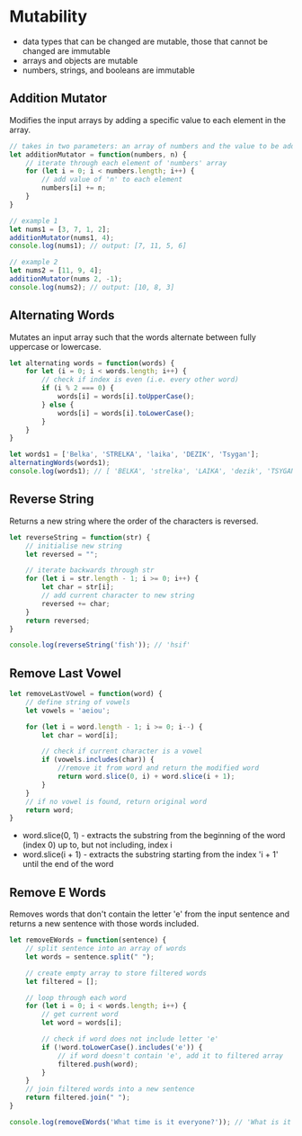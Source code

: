 # Mutability

* data types that can be changed are mutable, those that cannot be changed are immutable
* arrays and objects are mutable
* numbers, strings, and booleans are immutable

## Addition Mutator
Modifies the input arrays by adding a specific value to each element in the array.

```javascript
// takes in two parameters: an array of numbers and the value to be added to each element of the array
let additionMutator = function(numbers, n) {
    // iterate through each element of 'numbers' array
    for (let i = 0; i < numbers.length; i++) {
        // add value of 'n' to each element
        numbers[i] += n;
    }
}

// example 1
let nums1 = [3, 7, 1, 2];
additionMutator(nums1, 4);
console.log(nums1); // output: [7, 11, 5, 6]

// example 2
let nums2 = [11, 9, 4];
additionMutator(nums 2, -1);
console.log(nums2); // output: [10, 8, 3]
```

## Alternating Words
Mutates an input array such that the words alternate between fully uppercase or lowercase.

```javascript
let alternating words = function(words) {
    for let (i = 0; i < words.length; i++) {
        // check if index is even (i.e. every other word)
        if (i % 2 === 0) {
            words[i] = words[i].toUpperCase();
        } else {
            words[i] = words[i].toLowerCase();
        }
    }
}

let words1 = ['Belka', 'STRELKA', 'laika', 'DEZIK', 'Tsygan'];
alternatingWords(words1);
console.log(words1); // [ 'BELKA', 'strelka', 'LAIKA', 'dezik', 'TSYGAN' ]
```

## Reverse String
Returns a new string where the order of the characters is reversed.

```javascript
let reverseString = function(str) {
    // initialise new string
    let reversed = "";

    // iterate backwards through str
    for (let i = str.length - 1; i >= 0; i++) {
        let char = str[i];
        // add current character to new string
        reversed += char;
    }
    return reversed;
}

console.log(reverseString('fish')); // 'hsif'
```

## Remove Last Vowel

```javascript
let removeLastVowel = function(word) {
    // define string of vowels
    let vowels = 'aeiou';

    for (let i = word.length - 1; i >= 0; i--) {
        let char = word[i];

        // check if current character is a vowel
        if (vowels.includes(char)) {
            //remove it from word and return the modified word
            return word.slice(0, i) + word.slice(i + 1);
        }
    }
    // if no vowel is found, return original word
    return word;
}
```
* word.slice(0, 1) - extracts the substring from the beginning of the word (index 0) up to, but not including, index i
* word.slice(i + 1) - extracts the substring starting from the index 'i + 1' until the end of the word

## Remove E Words
Removes words that don't contain the letter 'e' from the input sentence and returns a new sentence with those words included.

```javascript
let removeEWords = function(sentence) {
    // split sentence into an array of words
    let words = sentence.split(" ");

    // create empty array to store filtered words
    let filtered = [];

    // loop through each word
    for (let i = 0; i < words.length; i++) {
        // get current word
        let word = words[i];

        // check if word does not include letter 'e'
        if (!word.toLowerCase().includes('e')) {
            // if word doesn't contain 'e', add it to filtered array
            filtered.push(word);
        }
    }
    // join filtered words into a new sentence
    return filtered.join(" ");
}

console.log(removeEWords('What time is it everyone?')); // 'What is it'
```

